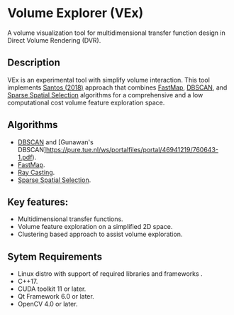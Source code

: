 # Volume Explorer (VEx)

A volume visualization tool for multidimensional transfer function design in Direct Volume Rendering (DVR).


## Description
VEx is an experimental tool with simplify volume interaction. This tool implements [Santos (2018)](https://repositorio.unesp.br/items/5d693752-868f-4670-aa80-5e2180469e3b) approach that combines [FastMap](https://dl.acm.org/doi/pdf/10.1145/223784.223812), [DBSCAN](https://pure.tue.nl/ws/portalfiles/portal/46941219/760643-1.pdf), and [Sparse Spatial Selection](https://lbd.udc.es/Repository/Publications/Drafts/SpaSelofSpa.pdf) algorithms for a comprehensive and a low computational cost volume feature exploration space.


## Algorithms
- [DBSCAN](https://cdn.aaai.org/KDD/1996/KDD96-037.pdf) and [Gunawan's DBSCAN]https://pure.tue.nl/ws/portalfiles/portal/46941219/760643-1.pdf).
- [FastMap](https://dl.acm.org/doi/pdf/10.1145/223784.223812).
- [Ray Casting](https://sci-hub.se/10.1109/38.511).
- [Sparse Spatial Selection](https://lbd.udc.es/Repository/Publications/Drafts/SpaSelofSpa.pdf).


## Key features:
- Multidimensional transfer functions.
- Volume feature exploration on a simplified 2D space.
- Clustering based approach to assist volume exploration.


## Sytem Requirements 
- Linux distro with support of required libraries and frameworks .
- C++17.
- CUDA toolkit 11 or later.
- Qt Framework 6.0  or later.
- OpenCV 4.0 or later.
